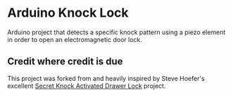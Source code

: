# Arduino Knock Lock
Arduino project that detects a specific knock pattern using a piezo element in order to open an electromagnetic door lock.

## Credit where credit is due
This project was forked from and heavily inspired by Steve Hoefer's excellent [Secret Knock Activated Drawer Lock](https://learn.adafruit.com/secret-knock-activated-drawer-lock) project.
